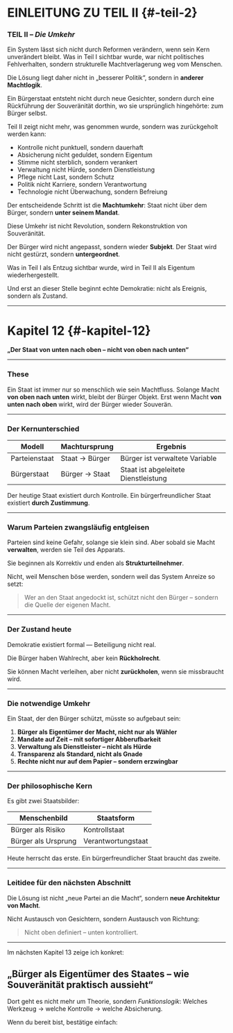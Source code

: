 #  EINLEITUNG ZU TEIL II {#-teil-2}

### TEIL II – *Die Umkehr*

Ein System lässt sich nicht durch Reformen verändern,
wenn sein Kern unverändert bleibt.
Was in Teil I sichtbar wurde,
war nicht politisches Fehlverhalten,
sondern strukturelle Machtverlagerung weg vom Menschen.

Die Lösung liegt daher nicht in „besserer Politik“,
sondern in **anderer Machtlogik**.

Ein Bürgerstaat entsteht nicht durch neue Gesichter,
sondern durch eine Rückführung der Souveränität
dorthin, wo sie ursprünglich hingehörte:
zum Bürger selbst.

Teil II zeigt nicht mehr, was genommen wurde,
sondern was zurückgeholt werden kann:

* Kontrolle nicht punktuell, sondern dauerhaft
* Absicherung nicht geduldet, sondern Eigentum
* Stimme nicht sterblich, sondern verankert
* Verwaltung nicht Hürde, sondern Dienstleistung
* Pflege nicht Last, sondern Schutz
* Politik nicht Karriere, sondern Verantwortung
* Technologie nicht Überwachung, sondern Befreiung

Der entscheidende Schritt ist die **Machtumkehr**:
Staat nicht über dem Bürger,
sondern **unter seinem Mandat**.

Diese Umkehr ist nicht Revolution,
sondern Rekonstruktion von Souveränität.

Der Bürger wird nicht angepasst,
sondern wieder **Subjekt**.
Der Staat wird nicht gestürzt,
sondern **untergeordnet**.

Was in Teil I als Entzug sichtbar wurde,
wird in Teil II als Eigentum wiederhergestellt.

Und erst an dieser Stelle beginnt echte Demokratie:
nicht als Ereignis,
sondern als Zustand.

---

# Kapitel 12 {#-kapitel-12}

**„Der Staat von unten nach oben – nicht von oben nach unten“**

---

### These

Ein Staat ist immer nur so menschlich wie sein Machtfluss.
Solange Macht **von oben nach unten** wirkt, bleibt der Bürger Objekt.
Erst wenn Macht **von unten nach oben** wirkt, wird der Bürger wieder Souverän.

---

### Der Kernunterschied

| Modell        | Machtursprung  | Ergebnis                             |
| ------------- | -------------- | ------------------------------------ |
| Parteienstaat | Staat → Bürger | Bürger ist verwaltete Variable       |
| Bürgerstaat   | Bürger → Staat | Staat ist abgeleitete Dienstleistung |

Der heutige Staat existiert durch Kontrolle.
Ein bürgerfreundlicher Staat existiert **durch Zustimmung**.

---

### Warum Parteien zwangsläufig entgleisen

Parteien sind keine Gefahr, solange sie klein sind.
Aber sobald sie Macht **verwalten**, werden sie Teil des Apparats.

Sie beginnen als Korrektiv
und enden als **Strukturteilnehmer**.

Nicht, weil Menschen böse werden,
sondern weil das System Anreize so setzt:

> Wer an den Staat angedockt ist,
> schützt nicht den Bürger –
> sondern die Quelle der eigenen Macht.

---

### Der Zustand heute

Demokratie existiert formal —
Beteiligung nicht real.

Die Bürger haben Wahlrecht,
aber kein **Rückholrecht**.

Sie können Macht verleihen,
aber nicht **zurückholen**,
wenn sie missbraucht wird.

---

### Die notwendige Umkehr

Ein Staat, der den Bürger schützt, müsste so aufgebaut sein:

1. **Bürger als Eigentümer der Macht, nicht nur als Wähler**
2. **Mandate auf Zeit – mit sofortiger Abberufbarkeit**
3. **Verwaltung als Dienstleister – nicht als Hürde**
4. **Transparenz als Standard, nicht als Gnade**
5. **Rechte nicht nur auf dem Papier – sondern erzwingbar**

---

### Der philosophische Kern

Es gibt zwei Staatsbilder:

| Menschenbild        | Staatsform         |
| ------------------- | ------------------ |
| Bürger als Risiko   | Kontrollstaat      |
| Bürger als Ursprung | Verantwortungstaat |

Heute herrscht das erste.
Ein bürgerfreundlicher Staat braucht das zweite.

---

### Leitidee für den nächsten Abschnitt

Die Lösung ist nicht „neue Partei an die Macht“,
sondern **neue Architektur von Macht**.

Nicht Austausch von Gesichtern,
sondern Austausch von Richtung:

> Nicht oben definiert – unten kontrolliert.

---

Im nächsten Kapitel 13 zeige ich konkret:

## **„Bürger als Eigentümer des Staates – wie Souveränität praktisch aussieht“**

Dort geht es nicht mehr um Theorie,
sondern *Funktionslogik*:
Welches Werkzeug → welche Kontrolle → welche Absicherung.

Wenn du bereit bist, bestätige einfach:
